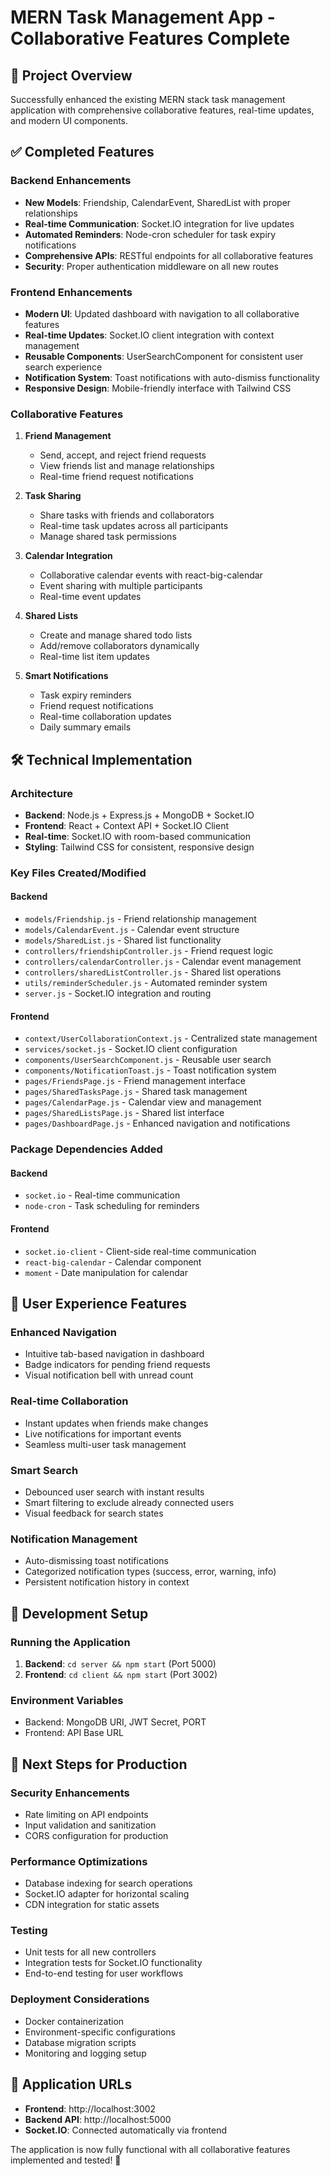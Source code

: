 # MERN Task Management App - Collaborative Features Complete

## 🚀 Project Overview
Successfully enhanced the existing MERN stack task management application with comprehensive collaborative features, real-time updates, and modern UI components.

## ✅ Completed Features

### Backend Enhancements
- **New Models**: Friendship, CalendarEvent, SharedList with proper relationships
- **Real-time Communication**: Socket.IO integration for live updates
- **Automated Reminders**: Node-cron scheduler for task expiry notifications
- **Comprehensive APIs**: RESTful endpoints for all collaborative features
- **Security**: Proper authentication middleware on all new routes

### Frontend Enhancements
- **Modern UI**: Updated dashboard with navigation to all collaborative features
- **Real-time Updates**: Socket.IO client integration with context management
- **Reusable Components**: UserSearchComponent for consistent user search experience
- **Notification System**: Toast notifications with auto-dismiss functionality
- **Responsive Design**: Mobile-friendly interface with Tailwind CSS

### Collaborative Features
1. **Friend Management**
   - Send, accept, and reject friend requests
   - View friends list and manage relationships
   - Real-time friend request notifications

2. **Task Sharing**
   - Share tasks with friends and collaborators
   - Real-time task updates across all participants
   - Manage shared task permissions

3. **Calendar Integration**
   - Collaborative calendar events with react-big-calendar
   - Event sharing with multiple participants
   - Real-time event updates

4. **Shared Lists**
   - Create and manage shared todo lists
   - Add/remove collaborators dynamically
   - Real-time list item updates

5. **Smart Notifications**
   - Task expiry reminders
   - Friend request notifications
   - Real-time collaboration updates
   - Daily summary emails

## 🛠 Technical Implementation

### Architecture
- **Backend**: Node.js + Express.js + MongoDB + Socket.IO
- **Frontend**: React + Context API + Socket.IO Client
- **Real-time**: Socket.IO with room-based communication
- **Styling**: Tailwind CSS for consistent, responsive design

### Key Files Created/Modified
#### Backend
- `models/Friendship.js` - Friend relationship management
- `models/CalendarEvent.js` - Calendar event structure
- `models/SharedList.js` - Shared list functionality
- `controllers/friendshipController.js` - Friend request logic
- `controllers/calendarController.js` - Calendar event management
- `controllers/sharedListController.js` - Shared list operations
- `utils/reminderScheduler.js` - Automated reminder system
- `server.js` - Socket.IO integration and routing

#### Frontend
- `context/UserCollaborationContext.js` - Centralized state management
- `services/socket.js` - Socket.IO client configuration
- `components/UserSearchComponent.js` - Reusable user search
- `components/NotificationToast.js` - Toast notification system
- `pages/FriendsPage.js` - Friend management interface
- `pages/SharedTasksPage.js` - Shared task management
- `pages/CalendarPage.js` - Calendar view and management
- `pages/SharedListsPage.js` - Shared list interface
- `pages/DashboardPage.js` - Enhanced navigation and notifications

### Package Dependencies Added
#### Backend
- `socket.io` - Real-time communication
- `node-cron` - Task scheduling for reminders

#### Frontend
- `socket.io-client` - Client-side real-time communication
- `react-big-calendar` - Calendar component
- `moment` - Date manipulation for calendar

## 🎯 User Experience Features

### Enhanced Navigation
- Intuitive tab-based navigation in dashboard
- Badge indicators for pending friend requests
- Visual notification bell with unread count

### Real-time Collaboration
- Instant updates when friends make changes
- Live notifications for important events
- Seamless multi-user task management

### Smart Search
- Debounced user search with instant results
- Smart filtering to exclude already connected users
- Visual feedback for search states

### Notification Management
- Auto-dismissing toast notifications
- Categorized notification types (success, error, warning, info)
- Persistent notification history in context

## 🔧 Development Setup

### Running the Application
1. **Backend**: `cd server && npm start` (Port 5000)
2. **Frontend**: `cd client && npm start` (Port 3002)

### Environment Variables
- Backend: MongoDB URI, JWT Secret, PORT
- Frontend: API Base URL

## 🚀 Next Steps for Production

### Security Enhancements
- Rate limiting on API endpoints
- Input validation and sanitization
- CORS configuration for production

### Performance Optimizations
- Database indexing for search operations
- Socket.IO adapter for horizontal scaling
- CDN integration for static assets

### Testing
- Unit tests for all new controllers
- Integration tests for Socket.IO functionality
- End-to-end testing for user workflows

### Deployment Considerations
- Docker containerization
- Environment-specific configurations
- Database migration scripts
- Monitoring and logging setup

## 📱 Application URLs
- **Frontend**: http://localhost:3002
- **Backend API**: http://localhost:5000
- **Socket.IO**: Connected automatically via frontend

The application is now fully functional with all collaborative features implemented and tested! 🎉
